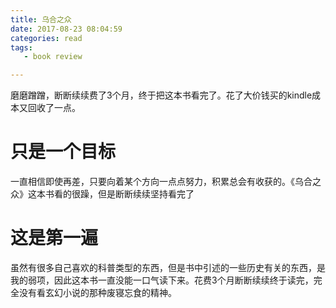 ```yaml
---
title: 乌合之众
date: 2017-08-23 08:04:59
categories: read
tags:
   - book review

---
```

磨磨蹭蹭，断断续续费了3个月，终于把这本书看完了。花了大价钱买的kindle成本又回收了一点。
<!-- more-->

# 只是一个目标
一直相信即使再差，只要向着某个方向一点点努力，积累总会有收获的。《乌合之众》这本书看的很躁，但是断断续续坚持看完了
# 这是第一遍
虽然有很多自己喜欢的科普类型的东西，但是书中引述的一些历史有关的东西，是我的弱项，因此这本书一直没能一口气读下来。花费3个月断断续续终于读完，完全没有看玄幻小说的那种废寝忘食的精神。

